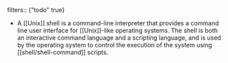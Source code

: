 filters:: {"todo" true}

- A [[Unix]] shell is a command-line interpreter that provides a command line user interface for [[Unix]]-like operating systems. The shell is both an interactive command language and a scripting language, and is used by the operating system to control the execution of the system using [[shell/shell-command]] scripts.